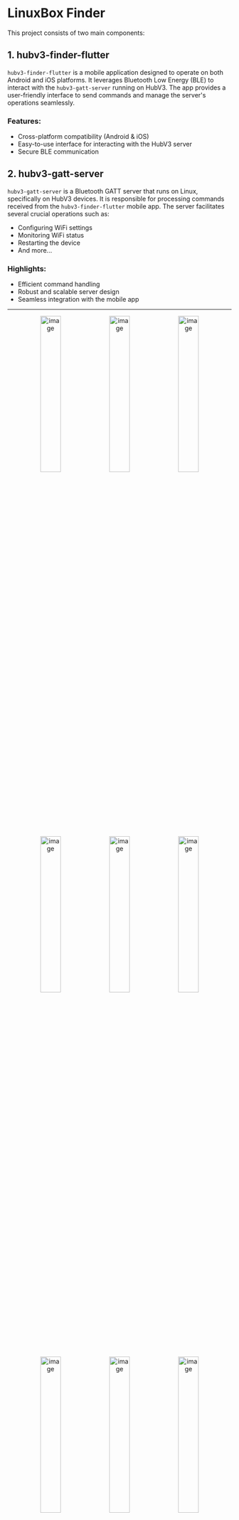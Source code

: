 # LinuxBox Finder

This project consists of two main components:

## 1. hubv3-finder-flutter

`hubv3-finder-flutter` is a mobile application designed to operate on both Android and iOS platforms. It leverages Bluetooth Low Energy (BLE) to interact with the `hubv3-gatt-server` running on HubV3. The app provides a user-friendly interface to send commands and manage the server's operations seamlessly.

### Features:
- Cross-platform compatibility (Android & iOS)
- Easy-to-use interface for interacting with the HubV3 server
- Secure BLE communication

## 2. hubv3-gatt-server

`hubv3-gatt-server` is a Bluetooth GATT server that runs on Linux, specifically on HubV3 devices. It is responsible for processing commands received from the `hubv3-finder-flutter` mobile app. The server facilitates several crucial operations such as:

- Configuring WiFi settings
- Monitoring WiFi status
- Restarting the device
- And more...

### Highlights:
- Efficient command handling
- Robust and scalable server design
- Seamless integration with the mobile app

---

<p align="center">
  <img src="https://github.com/user-attachments/assets/88d93915-8885-4980-836d-35dd8c82d372" width="30%" alt="image">
  <img src="https://github.com/user-attachments/assets/9f7a17bc-4b78-44c3-89bd-5ce4ee20d5c8" width="30%" alt="image">
  <img src="https://github.com/user-attachments/assets/ccece159-140b-46fa-ba64-6a583fc79bc5" width="30%" alt="image">
  <img src="https://github.com/user-attachments/assets/fbbdd42c-2d66-4a17-9cd7-b2c8d1fa3257" width="30%" alt="image">
  <img src="https://github.com/user-attachments/assets/a325b871-1a4f-428c-ac84-2c4b1b8ad0d7" width="30%" alt="image">
  <img src="https://github.com/user-attachments/assets/d287978f-6247-4a9b-bfac-846d905259da" width="30%" alt="image">
  <img src="https://github.com/user-attachments/assets/d82b8475-c953-4286-b11c-c2985650efc5" width="30%" alt="image">
  <img src="https://github.com/user-attachments/assets/9cbc628b-efff-49a0-a47a-515308127832" width="30%" alt="image">
  <img src="https://github.com/user-attachments/assets/d0105372-9ff2-4afb-a332-6f1438e1fb18" width="30%" alt="image">
</p>




Feel free to customize the sections further depending on additional details or specific project requirements you might have.






